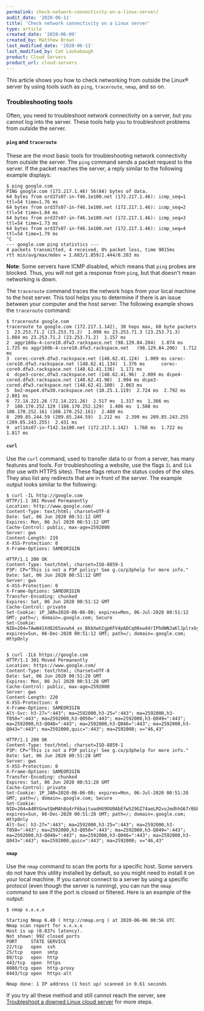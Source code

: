 ```yaml
---
permalink: check-network-connectivity-on-a-linux-server/
audit_date: '2020-06-11'
title: 'Check network connectivity on a Linux server'
type: article
created_date: '2020-06-09'
created_by: Matthew Brown
last_modified_date: '2020-06-11'
last_modified_by: Cat Lookabaugh
product: Cloud Servers
product_url: cloud-servers
---
```


This article shows you how to check networking from outside the Linux&reg; server by using tools such as `ping`,
`traceroute`, `nmap`, and so on.

### Troubleshooting tools

Often, you need to troubleshoot network connectivity on a server, but you cannot log into the server.
These tools help you to troubleshoot problems from outside the server.

#### `ping` and `traceroute`

These are the most basic tools for troubleshooting network connectivity from outside the server.
The `ping` command sends a packet request to the server. If the packet reaches the server, a reply
similar to the following example displays:

    $ ping google.com
    PING google.com (172.217.1.46) 56(84) bytes of data.
    64 bytes from ord37s07-in-f46.1e100.net (172.217.1.46): icmp_seq=1 ttl=54 time=1.76 ms
    64 bytes from ord37s07-in-f46.1e100.net (172.217.1.46): icmp_seq=2 ttl=54 time=1.84 ms
    64 bytes from ord37s07-in-f46.1e100.net (172.217.1.46): icmp_seq=3 ttl=54 time=1.73 ms
    64 bytes from ord37s07-in-f46.1e100.net (172.217.1.46): icmp_seq=4 ttl=54 time=1.79 ms
    ^C
    --- google.com ping statistics ---
    4 packets transmitted, 4 received, 0% packet loss, time 9015ms
    rtt min/avg/max/mdev = 1.683/1.859/2.444/0.203 ms

**Note**: Some servers have ICMP disabled, which means that `ping` probes are blocked. Thus, you will not get
a response from `ping`, but that doesn't mean networking is down.

The `traceroute` command traces the network hops from your local machine to the host server. This
tool helps you to determine if there is an issue between your computer and the host server. The following
example shows the `traceroute` command:

    $ traceroute google.com
    traceroute to google.com (172.217.1.142), 30 hops max, 60 byte packets
    1  23.253.71.2 (23.253.71.2)  1.098 ms 23.253.71.3 (23.253.71.3)  1.004 ms 23.253.71.2 (23.253.71.2)  1.157 ms
    2  aggr160a-4-core10.dfw3.rackspace.net (98.129.84.204)  1.074 ms  1.725 ms aggr160b-4-core10.dfw3.rackspace.net   (98.129.84.206)  1.712 ms
    3  corec-core9.dfw3.rackspace.net (148.62.41.124)  1.009 ms corec-core10.dfw3.rackspace.net (148.62.41.134)  1.376 ms      corec-core9.dfw3.rackspace.net (148.62.41.136)  1.171 ms
    4  dcpe3-corec.dfw3.rackspace.net (148.62.41.96)  2.009 ms dcpe4-cored.dfw3.rackspace.net (148.62.41.98)  1.994 ms dcpe3-cored.dfw3.rackspace.net (148.62.41.100)  2.063 ms
    5  be2-mspe4.dfw30.rackspace.net (10.25.1.119)  2.724 ms  2.792 ms  2.881 ms
    6  72.14.221.26 (72.14.221.26)  2.517 ms  1.317 ms  1.366 ms
    7  108.170.252.129 (108.170.252.129)  1.406 ms  1.508 ms 108.170.252.161 (108.170.252.161)  2.480 ms
    8  209.85.244.59 (209.85.244.59)  2.212 ms  2.399 ms 209.85.243.255 (209.85.243.255)  2.431 ms
    9  atl14s07-in-f142.1e100.net (172.217.1.142)  1.768 ms  1.722 ms  1.817 ms

#### `curl`

Use the `curl` command, used to transfer data to or from a server, has many features and tools. For
troubleshooting a website, use the flags `IL` and `ILk` (for use with HTTPS sites). These flags return the
status codes of the sites. They also list any redirects that are in front of the server. The example output
looks similar to the following:

    $ curl -IL http://google.com
    HTTP/1.1 301 Moved Permanently
    Location: http://www.google.com/
    Content-Type: text/html; charset=UTF-8
    Date: Sat, 06 Jun 2020 00:51:12 GMT
    Expires: Mon, 06 Jul 2020 00:51:12 GMT
    Cache-Control: public, max-age=2592000
    Server: gws
    Content-Length: 219
    X-XSS-Protection: 0
    X-Frame-Options: SAMEORIGIN

    HTTP/1.1 200 OK
    Content-Type: text/html; charset=ISO-8859-1
    P3P: CP="This is not a P3P policy! See g.co/p3phelp for more info."
    Date: Sat, 06 Jun 2020 00:51:12 GMT
    Server: gws
    X-XSS-Protection: 0
    X-Frame-Options: SAMEORIGIN
    Transfer-Encoding: chunked
    Expires: Sat, 06 Jun 2020 00:51:12 GMT
    Cache-Control: private
    Set-Cookie: 1P_JAR=2020-06-06-00; expires=Mon, 06-Jul-2020 00:51:12 GMT; path=/; domain=.google.com; Secure
    Set-Cookie:    NID=204=TAwW41Xd8265avwh4_xx_BkbXwhIgpKFV4pADCq00xw4drIPhdWNJaKlJplrxby8xJksIntdx3uBERj9S1gHTrf56S4XPpCAEjI0uZmpaQIeS79ZfYeMGh33hq4cnGZLU6g0ATclpSK7ZNOEIroqLuDMYvfUuJ6FgeFbYJaQ1fQ; expires=Sun, 06-Dec-2020 00:51:12 GMT; path=/; domain=.google.com; HttpOnly


    $ curl -ILk https://google.com
    HTTP/1.1 301 Moved Permanently
    Location: https://www.google.com/
    Content-Type: text/html; charset=UTF-8
    Date: Sat, 06 Jun 2020 00:51:28 GMT
    Expires: Mon, 06 Jul 2020 00:51:28 GMT
    Cache-Control: public, max-age=2592000
    Server: gws
    Content-Length: 220
    X-XSS-Protection: 0
    X-Frame-Options: SAMEORIGIN
    Alt-Svc: h3-27=":443"; ma=2592000,h3-25=":443"; ma=2592000,h3-T050=":443"; ma=2592000,h3-Q050=":443"; ma=2592000,h3-Q049=":443"; ma=2592000,h3-Q048=":443"; ma=2592000,h3-Q046=":443"; ma=2592000,h3-Q043=":443"; ma=2592000,quic=":443"; ma=2592000; v="46,43"

    HTTP/1.1 200 OK
    Content-Type: text/html; charset=ISO-8859-1
    P3P: CP="This is not a P3P policy! See g.co/p3phelp for more info."
    Date: Sat, 06 Jun 2020 00:51:28 GMT
    Server: gws
    X-XSS-Protection: 0
    X-Frame-Options: SAMEORIGIN
    Transfer-Encoding: chunked
    Expires: Sat, 06 Jun 2020 00:51:28 GMT
    Cache-Control: private
    Set-Cookie: 1P_JAR=2020-06-06-00; expires=Mon, 06-Jul-2020 00:51:28 GMT; path=/; domain=.google.com; Secure
    Set-Cookie: NID=204=A4RYGnwtQmMAh8q4rF6bajtuadHU9OU0AbEfw529GZ74aeLM2voJmdhhG67rBGPmzWKPEea38LBu0FcSOEV1Fjiqnet26amxXQaCsRigOMuhOO4RCkSozOFZCn6uX00DWvDZ4ps3n0aoupaDQh1GrwGtEmkpfJ7_7sO4VHIaUmg; expires=Sun, 06-Dec-2020 00:51:28 GMT; path=/; domain=.google.com; HttpOnly
    Alt-Svc: h3-27=":443"; ma=2592000,h3-25=":443"; ma=2592000,h3-T050=":443"; ma=2592000,h3-Q050=":443"; ma=2592000,h3-Q049=":443"; ma=2592000,h3-Q048=":443"; ma=2592000,h3-Q046=":443"; ma=2592000,h3-Q043=":443"; ma=2592000,quic=":443"; ma=2592000; v="46,43"

#### `nmap`

Use the `nmap` command to scan the ports for a specific host. Some servers do not have this utility
installed by default, so you might need to install it on your local machine.  If you cannot connect
to a server by using a specific protocol (even though the server is running), you can run the `nmap`
command to see if the port is closed or filtered. Here is an example of the output:

    $ nmap x.x.x.x

    Starting Nmap 6.40 ( http://nmap.org ) at 2020-06-06 00:56 UTC
    Nmap scan report for x.x.x.x
    Host is up (0.037s latency).
    Not shown: 992 closed ports
    PORT     STATE SERVICE
    22/tcp   open  ssh
    25/tcp   open  smtp
    80/tcp   open  http
    443/tcp  open  https
    8080/tcp open  http-proxy
    8443/tcp open  https-alt

    Nmap done: 1 IP address (1 host up) scanned in 0.61 seconds

If you try all these method and still cannot reach the server, see
[Troubleshoot a downed Linux cloud server](https://support.rackspace.com/how-to/troubleshoot-a-downed-linux-cloud-server)
for more steps.
